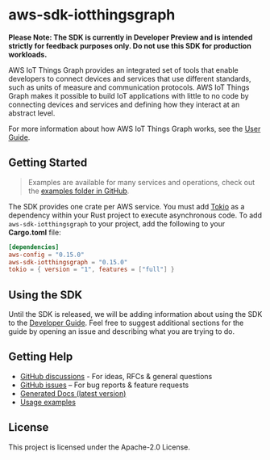 # aws-sdk-iotthingsgraph

**Please Note: The SDK is currently in Developer Preview and is intended strictly for
feedback purposes only. Do not use this SDK for production workloads.**

AWS IoT Things Graph provides an integrated set of tools that enable developers to connect devices and services that use different standards, such as units of measure and communication protocols. AWS IoT Things Graph makes it possible to build IoT applications with little to no code by connecting devices and services and defining how they interact at an abstract level.

For more information about how AWS IoT Things Graph works, see the [User Guide](https://docs.aws.amazon.com/thingsgraph/latest/ug/iot-tg-whatis.html).

## Getting Started

> Examples are available for many services and operations, check out the
> [examples folder in GitHub](https://github.com/awslabs/aws-sdk-rust/tree/main/examples).

The SDK provides one crate per AWS service. You must add [Tokio](https://crates.io/crates/tokio)
as a dependency within your Rust project to execute asynchronous code. To add `aws-sdk-iotthingsgraph` to
your project, add the following to your **Cargo.toml** file:

```toml
[dependencies]
aws-config = "0.15.0"
aws-sdk-iotthingsgraph = "0.15.0"
tokio = { version = "1", features = ["full"] }
```

## Using the SDK

Until the SDK is released, we will be adding information about using the SDK to the
[Developer Guide](https://docs.aws.amazon.com/sdk-for-rust/latest/dg/welcome.html). Feel free to suggest
additional sections for the guide by opening an issue and describing what you are trying to do.

## Getting Help

* [GitHub discussions](https://github.com/awslabs/aws-sdk-rust/discussions) - For ideas, RFCs & general questions
* [GitHub issues](https://github.com/awslabs/aws-sdk-rust/issues/new/choose) – For bug reports & feature requests
* [Generated Docs (latest version)](https://awslabs.github.io/aws-sdk-rust/)
* [Usage examples](https://github.com/awslabs/aws-sdk-rust/tree/main/examples)

## License

This project is licensed under the Apache-2.0 License.

